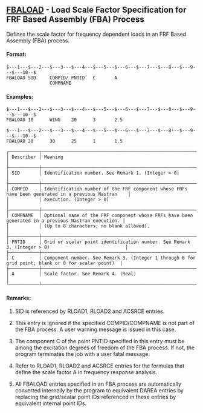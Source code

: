 ## [FBALOAD](https://help.hexagonmi.com/bundle/MSC_Nastran_2022.4/page/Nastran_Combined_Book/qrg/bulkfgil/TOC.FBALOAD.xhtml) - Load Scale Factor Specification for FRF Based Assembly (FBA) Process

Defines the scale factor for frequency dependent loads in an FRF Based Assembly (FBA) process.

#### Format:

```nastran
$---1---$---2---$---3---$---4---$---5---$---6---$---7---$---8---$---9---$---10--$
FBALOAD SID     COMPID/ PNTID   C       A                                       
                COMPNAME                                                        
```
#### Examples:

```nastran
$---1---$---2---$---3---$---4---$---5---$---6---$---7---$---8---$---9---$---10--$
FBALOAD 10      WING    20      3       2.5                                     
```
```nastran
$---1---$---2---$---3---$---4---$---5---$---6---$---7---$---8---$---9---$---10--$
FBALOAD 20      30      25      1       1.5                                     
```
```text
┌───────────┬────────────────────────────────────────────────────────────────────────────────────────────────────┐
│ Describer │ Meaning                                                                                            │
├───────────┼────────────────────────────────────────────────────────────────────────────────────────────────────┤
│ SID       │ Identification number. See Remark 1. (Integer > 0)                                                 │
├───────────┼────────────────────────────────────────────────────────────────────────────────────────────────────┤
│ COMPID    │ Identification number of the FRF component whose FRFs have been generated in a previous Nastran    │
│           │ execution. (Integer > 0)                                                                           │
├───────────┼────────────────────────────────────────────────────────────────────────────────────────────────────┤
│ COMPNAME  │ Optional name of the FRF component whose FRFs have been generated in a previous Nastran execution. │
│           │ (Up to 8 characters; no blank allowed).                                                            │
├───────────┼────────────────────────────────────────────────────────────────────────────────────────────────────┤
│ PNTID     │ Grid or scalar point identification number. See Remark 3. (Integer > 0)                            │
├───────────┼────────────────────────────────────────────────────────────────────────────────────────────────────┤
│ C         │ Component number. See Remark 3. (Integer 1 through 6 for grid point; blank or 0 for scalar point)  │
├───────────┼────────────────────────────────────────────────────────────────────────────────────────────────────┤
│ A         │ Scale factor. See Remark 4. (Real)                                                                 │
└───────────┴────────────────────────────────────────────────────────────────────────────────────────────────────┘
```
#### Remarks:

1. SID is referenced by RLOAD1, RLOAD2 and ACSRCE entries.

2. This entry is ignored if the specified COMPID/COMPNAME is not part of the FBA process. A user warning message is issued in this case.

3. The component C of the point PNTID specified in this entry must be among the excitation degrees of freedom of the FBA process. If not, the program terminates the job with a user fatal message.

4. Refer to RLOAD1, RLOAD2 and ACSRCE entries for the formulas that define the scale factor A in frequency response analysis.

5. All FBALOAD entries specified in an FBA process are automatically converted internally by the program to equivalent DAREA entries by replacing the grid/scalar point IDs referenced in these entries by equivalent internal point IDs.

